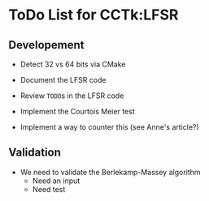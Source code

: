 ToDo List for CCTk:LFSR
=======================

Developement
------------

- Detect 32 vs 64 bits via CMake
- Document the LFSR code
- Review `TODO`s in the LFSR code

- Implement the Courtois Meier test
- Implement a way to counter this (see Anne's article?)

Validation
----------
- We need to validate the Berlekamp-Massey algorithm
    - Need an input
    - Need test
